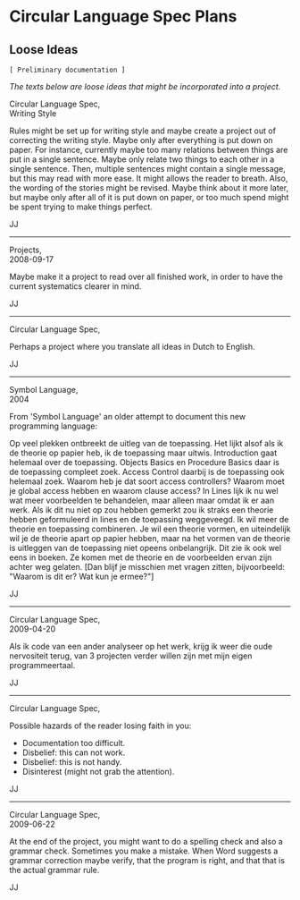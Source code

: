﻿Circular Language Spec Plans
============================

Loose Ideas
-----------

`[ Preliminary documentation ]`

*The texts below are loose ideas that might be incorporated into a project.*

Circular Language Spec,  
Writing Style

Rules might be set up for writing style and maybe create a project out of correcting the writing style. Maybe only after everything is put down on paper. For instance, currently maybe too many relations between things are put in a single sentence. Maybe only relate two things to each other in a single sentence. Then, multiple sentences might contain a single message, but this may read with more ease. It might allows the reader to breath. Also, the wording of the stories might be revised. Maybe think about it more later, but maybe only after all of it is put down on paper, or too much spend might be spent trying to make things perfect.

JJ

-----

Projects,  
2008-09-17

Maybe make it a project to read over all finished work, in order to have the current systematics clearer in mind.

JJ

-----

Circular Language Spec,

Perhaps a project where you translate all ideas in Dutch to English.

JJ

-----

Symbol Language,  
2004

From 'Symbol Language' an older attempt to document this new programming language:

Op veel plekken ontbreekt de uitleg van de toepassing. Het lijkt alsof als ik de theorie op papier heb, ik de toepassing maar uitwis. Introduction gaat helemaal over de toepassing. Objects Basics en Procedure Basics daar is de toepassing compleet zoek. Access Control daarbij is de toepassing ook helemaal zoek. Waarom heb je dat soort access controllers? Waarom moet je global access hebben en waarom clause access? In Lines lijk ik nu wel wat meer voorbeelden te behandelen, maar alleen maar omdat ik er aan werk. Als ik dit nu niet op zou hebben gemerkt zou ik straks een theorie hebben geformuleerd in lines en de toepassing weggeveegd. Ik wil meer de theorie en toepassing combineren. Je wil een theorie vormen, en uiteindelijk wil je de theorie apart op papier hebben, maar na het vormen van de theorie is uitleggen van de toepassing niet opeens onbelangrijk. Dit zie ik ook wel eens in boeken. Ze komen met de theorie en de voorbeelden ervan zijn achter weg gelaten. [Dan blijf je misschien met vragen zitten, bijvoorbeeld: "Waarom is dit er? Wat kun je ermee?"]

JJ

-----

Circular Language Spec,  
2009-04-20

Als ik code van een ander analyseer op het werk, krijg ik weer die oude nervositeit terug, van 3 projecten verder willen zijn met mijn eigen programmeertaal.

JJ

-----

Circular Language Spec,

Possible hazards of the reader losing faith in you:

- Documentation too difficult.
- Disbelief: this can not work.
- Disbelief: this is not handy.
- Disinterest (might not grab the attention).

JJ

-----

Circular Language Spec,  
2009-06-22

At the end of the project, you might want to do a spelling check and also a grammar check. Sometimes you make a mistake. When Word suggests a grammar correction maybe verify, that the program is right, and that that is the actual grammar rule.

JJ